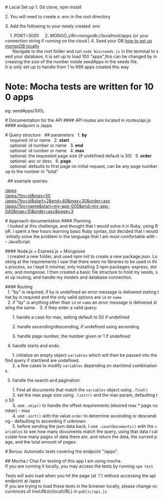 # Local Set up
  1. Git clone, npm install


  2. You will need to create a .env in the root directory


  3. Add the following to your newly created .env


      1. PORT=3000
      2. MONGO_URI=mongodb://localhost/apps (or your connection string if running on the cloud
  )
  4. Seed your DB
      [how to set up mongoDB locally](https://www.codecademy.com/articles/tdd-setup-mongodb-2)<br>
        Navigate to the root folder and run `node bin/seeds.js` in the terminal to seed your database, it is set up to load 100 "apps",this can be changed by increasing the size of the number inside seedApps in the seeds file. It is only set up to handle from 1 to 999 apps created this way


# <b>Note: Mocha tests are written for 100 apps</b>

eg: seedApps(100);

# Documentation for the API
#### API routes are located in routes/api.js
#### endpoint is /apps

# Query structure
  ## parameters
  1. <b>by</b><br>
    required: id or name
  2. <b>start</b><br>
    optional: id number or name
  3. <b>end</b><br>
    optional: id number or name
  4. <b>max</b><br>
    optional: the requested page size (if undefined default is 50)
  5. <b>order</b><br>
    optional: asc or desc
  6. <b>page</b><br>
    optional: defaults to first page on initial request, can be any page number up to the number in "total"



  ## example queries

[/apps](https://paginationmdlive.herokuapp.com/apps)<br>
[/apps/?by=id&max=50](https://paginationmdlive.herokuapp.com/apps/?by=id&max=50)<br>
[/apps/?by=id&start=2&end=40&max=30&order=asc](https://paginationmdlive.herokuapp.com/apps/?by=id&start=2&end=40&max=30&order=asc)<br>
[/apps/?by=name&start=my-app-005&end=my-app-040&max=10&order=asc&page=3](https://paginationmdlive.herokuapp.com/apps/?by=name&start=my-app-005&end=my-app-040&max=10&order=asc&page=3)

# Approach documentation
#### Planning
  I looked at this challenge, and thought that I would solve it in Ruby, using RoR. I spent a few hours learning basic Ruby syntax, but decided that I would initially solve the problem in the language that I am most comfortable with -- JavaScript.

#### Node.js + Express.js + Mongoose
  I created a new folder, and used npm init to create a new package.json. Looking at the requirements I saw that there were no libraries to be used in this process, so I kept it minimal, only installing 3 npm packages: express, dotenv, and mongoose. I then created a basic file structure to hold my seeds, set up routing, and handle my models and database connection.

#### Routing
  1. "by" is required, if by is undefined an error message is delivered stating that by is required and the only valid options are `id` or `name`
  2. if "by" is anything other than `id` or `name` an error message is delivered stating the same.
  3. if they enter a valid query:

      1. handle a case for max, setting default to 50 if undefined

      2. handle ascending/descending, if undefined using ascending

      3. handle page number, the number given or 1 if undefined

  4. handle starts and ends: 


      1. initialize an empty object `variables` which will then be passed into the find query if start/end are undefined. 
        
      2. a few cases to modify `variables` depending on start/end combinations.

  5. handle the search and pagination

      1. Find all documents that match the `variables` object using `.find()`
      2. set the max page size using `.limit()` and the max param, defaulting to 50
      3. use `.skip()` to handle the offset requirements (desired max * page number) - max
      4. use `.sort()` with the value `order` to determine ascending or descending - defaulting to ascending if unknown.
      5. before sending the json data back, I use `.countDocuments()` with the `variables` to see how many documents match the query, using that data I calculate how many pages of data there are. and return the data, the current page, and the total amount of pages.





# Bonus: Automatic tests covering the endpoint "/apps".

## Mocha / Chai
For testing of this app I am using mocha.
If you are running it locally, you may access the tests by running `npm test`


Tests will auto load when you hit the page (at '/') without accessing the api endpoint at /apps
If you are trying to load these tests in the browser locally, please change occurrences of ${liveURL} to ${localURL} in `public/api.js`